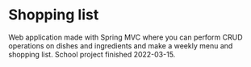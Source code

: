 # Shopping list
Web application made with Spring MVC where you can perform CRUD operations on dishes and ingredients and make a weekly menu and shopping list. School project finished 2022-03-15.
